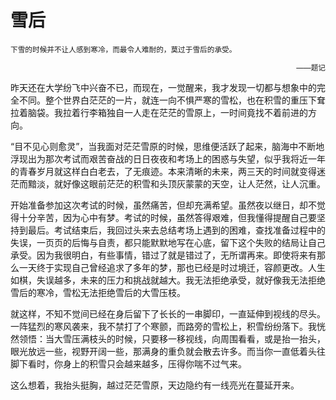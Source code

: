 # 雪后

<small>
下雪的时候并不让人感到寒冷，而最令人难耐的，莫过于雪后的承受。

<p style="text-align:right">——题记</p>
</small>

昨天还在大学纷飞中兴奋不已，而现在，一觉醒来，我才发现一切都与想象中的完全不同。整个世界白茫茫的一片，就连一向不惧严寒的雪松，也在积雪的重压下耷拉着脑袋。我拉着行李箱独自一人走在茫茫的雪原上，一时间竟找不着前进的方向。

“目不见心则愈灵”，当我面对茫茫雪原的时候，思维便活跃了起来，脑海中不断地浮现出为那次考试而艰苦奋战的日日夜夜和考场上的困惑与失望，似乎我将近一年的青春岁月就这样白白老去，了无痕迹。本来清晰的未来，两三天的时间就变得迷茫而黯淡，就好像这眼前茫茫的积雪和头顶灰蒙蒙的天空，让人茫然，让人沉重。

开始准备参加这次考试的时候，虽然痛苦，但却充满希望。虽然夜以继日，却不觉得十分辛苦，因为心中有梦。考试的时候，虽然答得艰难，但我懂得提醒自己要坚持到最后。考试结束后，我回过头来去总结考场上遇到的困难，查找准备过程中的失误，一页页的后悔与自责，都只能默默地写在心底，留下这个失败的结局让自己承受。因为我很明白，有些事情，错过了就是错过了，无所谓再来。即使将来有那么一天终于实现自己曾经追求了多年的梦，那也已经是时过境迁，容颜更改。人生如棋，失误越多，未来的压力和挑战就越大。我无法拒绝承受，就好像我无法拒绝雪后的寒冷，雪松无法拒绝雪后的大雪压枝。

就这样，不知不觉间已经在身后留下了长长的一串脚印，一直延伸到视线的尽头。一阵猛烈的寒风袭来，我不禁打了个寒颤，而路旁的雪松上，积雪纷纷落下。我恍然领悟：当大雪压满枝头的时候，只要移一移视线，向周围看看，或是抬一抬头，眼光放远一些，视野开阔一些，那满身的重负就会散去许多。而当你一直低着头往脚下看时，你身上的积雪只会越来越多，压得你喘不过气来。

这么想着，我抬头挺胸，越过茫茫雪原，天边隐约有一线亮光在蔓延开来。
